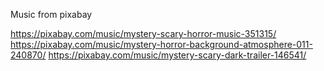 Music from pixabay

https://pixabay.com/music/mystery-scary-horror-music-351315/
https://pixabay.com/music/mystery-horror-background-atmosphere-011-240870/
https://pixabay.com/music/mystery-scary-dark-trailer-146541/
